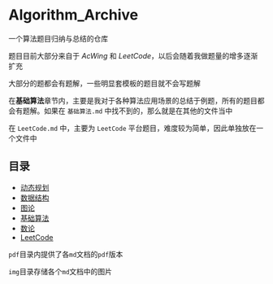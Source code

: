 # Algorithm_Archive

一个算法题目归纳与总结的仓库

题目目前大部分来自于 $AcWing$ 和 $LeetCode$，以后会随着我做题量的增多逐渐扩充

大部分的题都会有题解，一些明显套模板的题目就不会写题解

在**基础算法**章节内，主要是我对于各种算法应用场景的总结于例题，所有的题目都会有题解。如果在 `基础算法.md` 中找不到的，那么就是在其他的文件当中

在 `LeetCode.md` 中，主要为 `LeetCode` 平台题目，难度较为简单，因此单独放在一个文件中

## 目录

* [动态规划](src/动态规划.md)
* [数据结构](src/数据结构.md)
* [图论](src/图论.md)
* [基础算法](src/基础算法.md)
* [数论](src/数论.md)
* [LeetCode](src/LeetCode.md)

`pdf`目录内提供了各`md`文档的`pdf`版本

`img`目录存储各个`md`文档中的图片